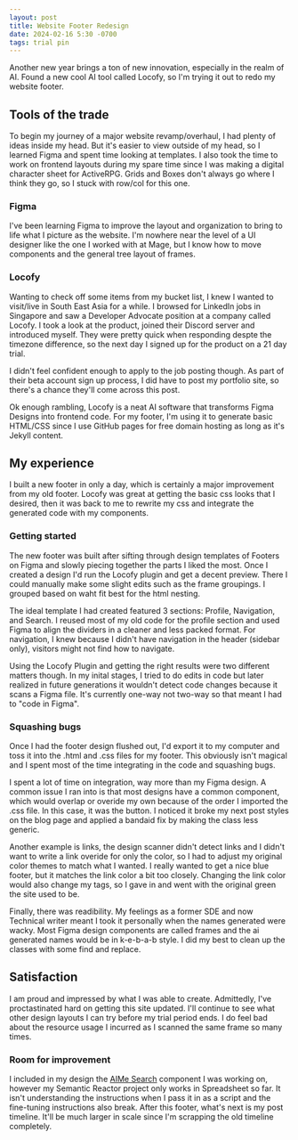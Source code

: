 ```yaml
---
layout: post
title: Website Footer Redesign
date: 2024-02-16 5:30 -0700
tags: trial pin
---
```


Another new year brings a ton of new innovation, especially in the realm of AI. Found a new cool AI tool called Locofy, so I'm trying it out to redo my website footer.

## Tools of the trade

To begin my journey of a major website revamp/overhaul, I had plenty of ideas inside my head. But it's easier to view outside of my head, so I learned Figma and spent time looking at templates. I also took the time to work on frontend layouts during my spare time since I was making a digital character sheet for ActiveRPG. Grids and Boxes don't always go where I think they go, so I stuck with row/col for this one.

### Figma

I've been learning Figma to improve the layout and organization to bring to life what I picture as the website. I'm nowhere near the level of a UI designer like the one I worked with at Mage, but I know how to move components and the general tree layout of frames.

### Locofy

Wanting to check off some items from my bucket list, I knew I wanted to visit/live in South East Asia for a while. I browsed for LinkedIn jobs in Singapore and saw a Developer Advocate position at a company called Locofy. I took a look at the product, joined their Discord server and introduced myself. They were pretty quick when responding despte the timezone difference, so the next day I signed up for the product on a 21 day trial.

I didn't feel confident enough to apply to the job posting though. As part of their beta account sign up process, I did have to post my portfolio site, so there's a chance they'll come across this post.

Ok enough rambling, Locofy is a neat AI software that transforms Figma Designs into frontend code. For my footer, I'm using it to generate basic HTML/CSS since I use GitHub pages for free domain hosting as long as it's Jekyll content.

## My experience

I built a new footer in only a day, which is certainly a major improvement from my old footer. Locofy was great at getting the basic css looks that I desired, then it was back to me to rewrite my css and integrate the generated code with my components.

### Getting started

The new footer was built after sifting through design templates of Footers on Figma and slowly piecing together the parts I liked the most. Once I created a design I'd run the Locofy plugin and get a decent preview. There I could manually make some slight edits such as the frame groupings. I grouped based on waht fit best for the html nesting.

The ideal template I had created featured 3 sections: Profile, Navigation, and Search. I reused most of my old code for the profile section and used Figma to align the dividers in a cleaner and less packed format. For navigation, I knew because I didn't have navigation in the header (sidebar only), visitors might not find how to navigate.

Using the Locofy Plugin and getting the right results were two different matters though. In my inital stages, I tried to do edits in code but later realized in future generations it wouldn't detect code changes because it scans a Figma file. It's currently one-way not two-way so that meant I had to "code in Figma".

### Squashing bugs

Once I had the footer design flushed out, I'd export it to my computer and toss it into the .html and .css files for my footer. This obviously isn't magical and I spent most of the time integrating in the code and squashing bugs.

I spent a lot of time on integration, way more than my Figma design. A common issue I ran into is that most designs have a common component, which would overlap or overide my own because of the order I imported the .css file. In this case, it was the button. I noticed it broke my next post styles on the blog page and applied a bandaid fix by making the class less generic.

Another example is links, the design scanner didn't detect links and I didn't want to write a link overide for only the color, so I had to adjust my original color themes to match what I wanted. I really wanted to get a nice blue footer, but it matches the link color a bit too closely. Changing the link color would also change my tags, so I gave in and went with the original green the site used to be.

Finally, there was readibility. My feelings as a former SDE and now Technical writer meant I took it personally when the names generated were wacky. Most Figma design components are called frames and the ai generated names would be in k-e-b-a-b style. I did my best to clean up the classes with some find and replace.

## Satisfaction

I am proud and impressed by what I was able to create. Admittedly, I've proctastinated hard on getting this site updated. I'll continue to see what other design layouts I can try before my trial period ends. I do feel bad about the resource usage I incurred as I scanned the same frame so many times.

### Room for improvement

I included in my design the [AIMe Search](/2023-05-25-AI-Me.md) component I was working on, however my Semantic Reactor project only works in Spreadsheet so far. It isn't understanding the instructions when I pass it in as a script and the fine-tuning instructions also break. After this footer, what's next is my post timeline. It'll be much larger in scale since I'm scrapping the old timeline completely.
